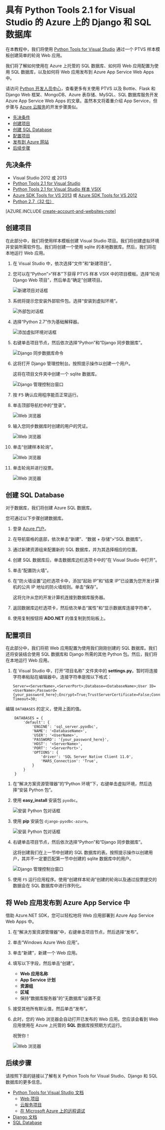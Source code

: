 <properties 
	pageTitle="具有 Python Tools 2.1 for Visual Studio 的 Azure 上的 Django 和 SQL 数据库" 
	description="了解如何使用 Python Tools for Visual Studio 来创建在 SQL 数据库实例中存储数据的 Django Web 应用，以及将应用部署到 Azure App Service Web Apps 中。" 
	services="app-service\web" 
	tags="python"
	documentationCenter="python" 
	authors="huguesv" 
	manager="wpickett" 
	editor=""/>

<tags 
	ms.service="app-service-web"  
	ms.date="04/16/2015" 
	wacn.date="08/29/2015"/>




# 具有 Python Tools 2.1 for Visual Studio 的 Azure 上的 Django 和 SQL 数据库 

在本教程中，我们将使用 [Python Tools for Visual Studio] 通过一个 PTVS 样本模板创建简单的轮询 Web 应用。<!--您还可以观看本教程的[视频](https://www.youtube.com/watch?v=ZwcoGcIeHF4)。-->

我们将了解如何使用在 Azure 上托管的 SQL 数据库、如何将 Web 应用配置为使用 SQL 数据库，以及如何将 Web 应用发布到 <!--[-->Azure App Service Web Apps<!--](http://go.microsoft.com/fwlink/?LinkId=529714)--> 中。

请访问 [Python 开发人员中心]，查看更多有关使用 PTVS 以及 Bottle、Flask 和 Django Web 框架、MongoDB、Azure 表存储、MySQL、SQL 数据库服务开发 Azure App Service Web Apps 的文章。虽然本文将着重介绍 App Service，但步骤与 [Azure 云服务]的开发步骤类似。

+ [先决条件](#prerequisites)
+ [创建项目](#create-the-project)
+ [创建 SQL Database](#create-a-sql-database)
+ [配置项目](#configure-the-project)
+ [发布到 Azure 网站](#publish-to-an-azure-website)
+ [后续步骤](#next-steps)

## <a name="prerequisites"></a>先决条件

 - Visual Studio 2012 或 2013
 - [Python Tools 2.1 for Visual Studio]
 - [Python Tools 2.1 for Visual Studio 样本 VSIX]
 - [Azure SDK Tools for VS 2013] 或 [Azure SDK Tools for VS 2012]
 - [Python 2.7（32 位）]

[AZURE.INCLUDE [create-account-and-websites-note](../includes/create-account-and-websites-note.md)]

## 创建项目

在此部分中，我们将使用样本模板创建 Visual Studio 项目。我们将创建虚拟环境并安装所需软件包。我们将创建一个使用 sqlite 的本地数据库。然后，我们将在本地运行 Web 应用。

1.  在 Visual Studio 中，依次选择“文件”和“新建项目”。

1.  您可以在“Python”>“样本”下获得 PTVS 样本 VSIX 中的项目模板。选择“轮询 Django Web 项目”，然后单击“确定”创建项目。

  	![新建项目对话框](./media/web-sites-python-ptvs-django-sql/PollsDjangoNewProject.png)

1.  系统将提示您安装外部软件包。选择“安装到虚拟环境”。

  	![外部包对话框](./media/web-sites-python-ptvs-django-sql/PollsDjangoExternalPackages.png)

1.  选择“Python 2.7”作为基础解释器。

  	![添加虚拟环境对话框](./media/web-sites-python-ptvs-django-sql/PollsCommonAddVirtualEnv.png)

1.  右键单击项目节点，然后依次选择“Python”和“Django 同步数据库”。

  	![Django 同步数据库命令](./media/web-sites-python-ptvs-django-sql/PollsDjangoSyncDB.png)

1.  这将打开 Django 管理控制台。按照提示操作以创建一个用户。

    这将在项目文件夹中创建一个 sqlite 数据库。

  	![Django 管理控制台窗口](./media/web-sites-python-ptvs-django-sql/PollsDjangoConsole.png)

1.  按 <kbd>F5</kbd> 确认应用程序能否正常运行。

1.  单击顶部导航栏中的“登录”。

  	![Web 浏览器](./media/web-sites-python-ptvs-django-sql/PollsDjangoCommonBrowserLocalMenu.png)

1.  输入您同步数据库时创建的用户的凭证。

  	![Web 浏览器](./media/web-sites-python-ptvs-django-sql/PollsDjangoCommonBrowserLocalLogin.png)

1.  单击“创建样本轮询”。

  	![Web 浏览器](./media/web-sites-python-ptvs-django-sql/PollsDjangoCommonBrowserNoPolls.png)

1.  单击轮询并进行投票。

  	![Web 浏览器](./media/web-sites-python-ptvs-django-sql/PollsDjangoSqliteBrowser.png)

## 创建 SQL Database

对于数据库，我们将创建 Azure SQL 数据库。

您可通过以下步骤创建数据库。

1.  登录 [Azure 门户]。

1.  在导航窗格的底部，依次单击“新建”、“数据 + 存储”>“SQL 数据库”。

  	<!-- ![New Button](./media/web-sites-python-ptvs-django-sql/PollsCommonAzurePlusNew.png) -->

1.  通过新建资源组来配置新的 SQL 数据库，并为其选择相应的位置。

  	<!-- ![Quick Create SQL Database](./media/web-sites-python-ptvs-django-sql/PollsDjangoSqlCreate.png) -->

1.  创建 SQL 数据库后，单击数据库边栏选项卡中的“在 Visual Studio 中打开”。
2.  单击“配置防火墙”。
3.  在“防火墙设置”边栏选项卡中，添加“起始 IP”和“结束 IP”已设置为您开发计算机的公共 IP 地址的防火墙规则。单击“保存”。

	这将允许从您的开发计算机连接到数据库服务器。

4.  返回数据库边栏选项卡，然后依次单击“属性”和“显示数据库连接字符串”。

2.  使用复制按钮将 **ADO.NET** 的值复制到剪贴板上。

## 配置项目

在此部分中，我们将把 Web 应用配置为使用我们刚刚创建的 SQL 数据库。我们还将安装结合使用 SQL 数据库和 Django 所需的其他 Python 包。然后，我们将在本地运行 Web 应用。

1.  在 Visual Studio 中，打开“项目名称” 文件夹中的 **settings.py**。暂时将连接字符串粘贴在编辑器中。连接字符串是按以下格式：

        Server=<ServerName>,<ServerPort>;Database=<DatabaseName>;User ID=<UserName>;Password={your_password_here};Encrypt=True;TrustServerCertificate=False;Connection Timeout=30;

编辑 `DATABASES` 的定义，使用上面的值。

        DATABASES = {
            'default': {
                'ENGINE': 'sql_server.pyodbc',
                'NAME': '<DatabaseName>',
                'USER': '<UserName>',
                'PASSWORD': '{your_password_here}',
                'HOST': '<ServerName>',
                'PORT': '<ServerPort>',
                'OPTIONS': {
                    'driver': 'SQL Server Native Client 11.0',
                    'MARS_Connection': 'True',
                }
            }
        }

1.  在“解决方案资源管理器”的“Python 环境”下，右键单击虚拟环境，然后选择“安装 Python 包”。

1.  使用 **easy_install** 安装包 `pyodbc`。

  	![安装 Python 包对话框](./media/web-sites-python-ptvs-django-sql/PollsDjangoSqlInstallPackagePyodbc.png)

1.  使用 **pip** 安装包 `django-pyodbc-azure`。

  	![安装 Python 包对话框](./media/web-sites-python-ptvs-django-sql/PollsDjangoSqlInstallPackageDjangoPyodbcAzure.png)

1.  右键单击项目节点，然后依次选择“Python”和“Django 同步数据库”。

    这将创建我们在上一节中创建的 SQL 数据库的表。按照提示操作以创建用户，其并不一定要匹配第一节中创建的 sqlite 数据库中的用户。

  	![Django 管理控制台窗口](./media/web-sites-python-ptvs-django-sql/PollsDjangoConsole.png)

1.  使用 `F5` 运行应用程序。使用“创建样本轮询”创建的轮询以及通过投票提交的数据会在 SQL 数据库中进行序列化。


## 将 Web 应用发布到 Azure App Service 中

借助 Azure.NET SDK，您可以轻松地将 Web 应用部署到 Azure App Service Web Apps 中。

1.  在“解决方案资源管理器”中，右键单击项目节点，然后选择“发布”。

  	<!-- ![Publish Web Dialog](./media/web-sites-python-ptvs-django-sql/PollsCommonPublishWebSiteDialog.png) -->

1.  单击“Windows Azure Web 应用”。

1.  单击“新建”，新建一个 Web 应用。

1.  填写以下字段，然后单击“创建”。
	-	**Web 应用名称**
	-	**App Service 计划**
	-	**资源组**
	-	**区域**
	-	保持“数据库服务器”的“无数据库”设置不变

  	<!-- ![Create Site on Microsoft Azure Dialog](./media/web-sites-python-ptvs-django-sql/PollsCommonCreateWebSite.png) -->

1.  接受其他所有默认值，然后单击“发布”。

1.  此时，您的 Web 浏览器会自动打开已发布的 Web 应用。您应该会看到 Web 应用使用在 Azure 上托管的 **SQL** 数据库按预期方式运行。

    祝贺你！

  	![Web 浏览器](./media/web-sites-python-ptvs-django-sql/PollsDjangoAzureBrowser.png)

## 后续步骤

请按照下面的链接以了解有关 Python Tools for Visual Studio、Django 和 SQL 数据库的更多信息。

- [Python Tools for Visual Studio 文档]
  - [Web 项目]
  - [云服务项目]
  - [在 Microsoft Azure 上的远程调试]
- [Django 文档]
- [SQL Database]

<!--## 发生的更改
* 有关从网站更改为 App Service 的指南，请参阅 [Azure App Service 及其对现有 Azure 服务的影响](http://go.microsoft.com/fwlink/?LinkId=529714)
* 有关从旧门户更改为新门户的指南，请参阅[预览门户的导航参考](http://go.microsoft.com/fwlink/?LinkId=529715)-->


<!--Link references-->
[Python 开发人员中心]: /develop/python/
[Azure 云服务]: /documentation/articles/cloud-services-python-ptvs.md

<!--External Link references-->
[Azure 门户]: https://manage.windowsazure.cn
[Python Tools for Visual Studio]: https://www.visualstudio.com/zh-cn/features/python-vs
[Python Tools 2.1 for Visual Studio]: http://go.microsoft.com/fwlink/?LinkId=517189
[Python Tools 2.1 for Visual Studio 样本 VSIX]: http://go.microsoft.com/fwlink/?LinkId=517189
[Azure SDK Tools for VS 2013]: http://go.microsoft.com/fwlink/?LinkId=323510
[Azure SDK Tools for VS 2012]: http://go.microsoft.com/fwlink/?LinkId=323511
[Python 2.7（32 位）]: http://go.microsoft.com/fwlink/?LinkId=517190
[Python Tools for Visual Studio 文档]: http://pytools.codeplex.com/documentation
[在 Microsoft Azure 上的远程调试]: http://pytools.codeplex.com/wikipage?title=Features%20Azure%20Remote%20Debugging
[Web 项目]: http://pytools.codeplex.com/wikipage?title=Features%20Web%20Project
[云服务项目]: http://pytools.codeplex.com/wikipage?title=Features%20Cloud%20Project
[Django 文档]: https://www.djangoproject.com/
[SQL Database]: /documentation/services/sql-databases
 

<!---HONumber=67-->